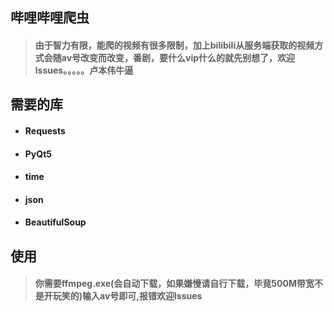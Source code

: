 ## 哔哩哔哩爬虫

> #### 由于智力有限，能爬的视频有很多限制，加上bilibili从服务端获取的视频方式会随av号改变而改变，番剧，要什么vip什么的就先别想了，欢迎lssues。。。。。卢本伟牛逼

## 需要的库

- #### Requests

- #### PyQt5

- #### time

- #### json

- #### BeautifulSoup

## 使用

> #### 你需要ffmpeg.exe(会自动下载，如果嫌慢请自行下载，毕竟500M带宽不是开玩笑的)输入av号即可,报错欢迎lssues

